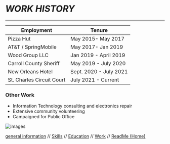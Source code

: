 # *WORK HISTORY*

---

| Employment | Tenure |
| ----------- | ----------- |
| Pizza Hut | May 2015- May 2017 |
| AT&T / SpringMobile | May 2017- Jan 2019 | 
| Wood Group LLC | Jan 2019 - April 2019 |
| Carroll County Sheriff | May 2019 - July 2020 |
| New Orleans Hotel | Sept. 2020 - July 2021 |
| St. Charles Circuit Court | July 2021 - Current |


### Other Work

* Information Technology consulting and electronics repair
* Extensive community volunteering
* Campaigned for Public Office


![images](https://user-images.githubusercontent.com/89496259/138541106-e8bfb35f-d5d9-424b-85d9-a9e4d0570bcc.jpg)

[general information](https://github.com/sinapticgenesis/Colin-Stimson/blob/main/Genreal%20Information.md) // [Skills](https://github.com/sinapticgenesis/Colin-Stimson/blob/main/Skills.md) // [Education](https://github.com/sinapticgenesis/Colin-Stimson/blob/main/Education.md) // [Work](https://github.com/sinapticgenesis/Colin-Stimson/blob/main/Work.md) // [ReadMe (Home)](https://github.com/sinapticgenesis/Colin-Stimson/blob/main/README.md)

